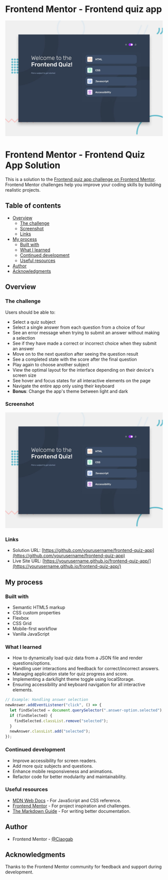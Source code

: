 # Frontend Mentor - Frontend quiz app

![Design preview for the Frontend quiz app coding challenge](./preview.jpg)

# Frontend Mentor - Frontend Quiz App Solution

This is a solution to the [Frontend quiz app challenge on Frontend Mentor](https://www.frontendmentor.io/challenges/frontend-quiz-app-BE7xkzXQnU). Frontend Mentor challenges help you improve your coding skills by building realistic projects.

## Table of contents

- [Overview](#overview)
  - [The challenge](#the-challenge)
  - [Screenshot](#screenshot)
  - [Links](#links)
- [My process](#my-process)
  - [Built with](#built-with)
  - [What I learned](#what-i-learned)
  - [Continued development](#continued-development)
  - [Useful resources](#useful-resources)
- [Author](#author)
- [Acknowledgments](#acknowledgments)

## Overview

### The challenge

Users should be able to:

- Select a quiz subject
- Select a single answer from each question from a choice of four
- See an error message when trying to submit an answer without making a selection
- See if they have made a correct or incorrect choice when they submit an answer
- Move on to the next question after seeing the question result
- See a completed state with the score after the final question
- Play again to choose another subject
- View the optimal layout for the interface depending on their device's screen size
- See hover and focus states for all interactive elements on the page
- Navigate the entire app only using their keyboard
- **Bonus**: Change the app's theme between light and dark

### Screenshot

![Screenshot of the quiz app](./preview.jpg)

### Links

- Solution URL: [https://github.com/yourusername/frontend-quiz-app](https://github.com/yourusername/frontend-quiz-app)
- Live Site URL: [https://yourusername.github.io/frontend-quiz-app/](https://yourusername.github.io/frontend-quiz-app/)

## My process

### Built with

- Semantic HTML5 markup
- CSS custom properties
- Flexbox
- CSS Grid
- Mobile-first workflow
- Vanilla JavaScript

### What I learned

- How to dynamically load quiz data from a JSON file and render questions/options.
- Handling user interactions and feedback for correct/incorrect answers.
- Managing application state for quiz progress and score.
- Implementing a dark/light theme toggle using localStorage.
- Ensuring accessibility and keyboard navigation for all interactive elements.

```js
// Example: Handling answer selection
newAnswer.addEventListener("click", () => {
  let findSelected = document.querySelector(".answer-option.selected");
  if (findSelected) {
    findSelected.classList.remove("selected");
  }
  newAnswer.classList.add("selected");
});
```

### Continued development

- Improve accessibility for screen readers.
- Add more quiz subjects and questions.
- Enhance mobile responsiveness and animations.
- Refactor code for better modularity and maintainability.

### Useful resources

- [MDN Web Docs](https://developer.mozilla.org/en-US/) - For JavaScript and CSS reference.
- [Frontend Mentor](https://www.frontendmentor.io/) - For project inspiration and challenges.
- [The Markdown Guide](https://www.markdownguide.org/) - For writing better documentation.

## Author

- Frontend Mentor - [@Ciaogab](https://www.frontendmentor.io/profile/CiaoGab)

## Acknowledgments

Thanks to the Frontend Mentor community for feedback and support during development.

